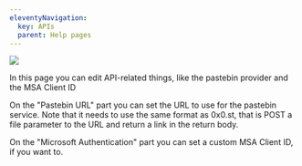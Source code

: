 ```yaml
---
eleventyNavigation:
  key: APIs
  parent: Help pages
--- 
```


![](/img/APIs.png)

In this page you can edit API-related things, like the pastebin provider and the MSA Client ID

On the "Pastebin URL" part you can set the URL to use for the pastebin service. Note that it needs to use the same format as 0x0.st, that is POST a file parameter to the URL and return a link in the return body.

On the "Microsoft Authentication" part you can set a custom MSA Client ID, if you want to.
